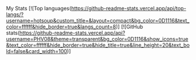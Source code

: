 My Stats
[![Top languages(https://github-readme-stats.vercel.app/api/top-langs/?username=hotsoup&custom_title=&layout=compact&bg_color=0D1116&text_color=ffffff&hide_border=true&langs_count=8)]
[![GitHub stats(https://github-readme-stats.vercel.app/api?username=PHV08&theme=transparent&bg_color=0D1116&show_icons=true&text_color=ffffff&hide_border=true&hide_title=true&line_height=20&text_bold=false&card_width=100)]
